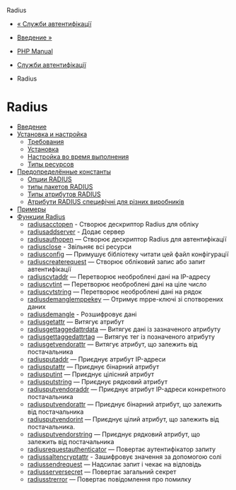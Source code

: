 Radius

-   [« Служби автентифікації](refs.remote.auth.html)
    
-   [Введение »](intro.radius.html)
    
-   [PHP Manual](index.html)
    
-   [Служби автентифікації](refs.remote.auth.html)
    
-   Radius
    

# Radius

-   [Введение](intro.radius.html)
-   [Установка и настройка](radius.setup.html)
    -   [Требования](radius.requirements.html)
    -   [Установка](radius.installation.html)
    -   [Настройка во время выполнения](radius.configuration.html)
    -   [Типы ресурсов](radius.resources.html)
-   [Предопределённые константы](radius.constants.html)
    -   [Опции RADIUS](radius.constants.options.html)
    -   [типы пакетов RADIUS](radius.constants.packets.html)
    -   [Типы атрибутов RADIUS](radius.constants.attributes.html)
    -   [Атрибути RADIUS специфічні для різних виробників](radius.constants.vendor-specific.html)
-   [Примеры](radius.examples.html)
-   [Функции Radius](ref.radius.html)
    -   [radiusacctopen](function.radius-acct-open.html) - Створює дескриптор Radius для обліку
    -   [radiusaddserver](function.radius-add-server.html) - Додає сервер
    -   [radiusauthopen](function.radius-auth-open.html) — Створює дескриптор Radius для автентифікації
    -   [radiusclose](function.radius-close.html) - Звільняє всі ресурси
    -   [radiusconfig](function.radius-config.html) — Примушує бібліотеку читати цей файл конфігурації
    -   [radiuscreaterequest](function.radius-create-request.html) — Створює обліковий запис або запит автентифікації
    -   [radiuscvtaddr](function.radius-cvt-addr.html) — Перетворює необроблені дані на IP-адресу
    -   [radiuscvtint](function.radius-cvt-int.html) — Перетворює необроблені дані на ціле число
    -   [radiuscvtstring](function.radius-cvt-string.html) — Перетворює необроблені дані на рядок
    -   [radiusdemanglemppekey](function.radius-demangle-mppe-key.html) — Отримує mppe-ключі зі спотворених даних
    -   [radiusdemangle](function.radius-demangle.html) - Розшифровує дані
    -   [radiusgetattr](function.radius-get-attr.html) — Витягує атрибут
    -   [radiusgettaggedattrdata](function.radius-get-tagged-attr-data.html) — Витягує дані із зазначеного атрибуту
    -   [radiusgettaggedattrtag](function.radius-get-tagged-attr-tag.html) — Витягує тег із позначеного атрибуту
    -   [radiusgetvendorattr](function.radius-get-vendor-attr.html) — Витягує атрибут, що залежить від постачальника
    -   [radiusputaddr](function.radius-put-addr.html) — Приєднує атрибут IP-адреси
    -   [radiusputattr](function.radius-put-attr.html) — Приєднує бінарний атрибут
    -   [radiusputint](function.radius-put-int.html) — Приєднує цілісний атрибут
    -   [radiusputstring](function.radius-put-string.html) — Приєднує рядковий атрибут
    -   [radiusputvendoraddr](function.radius-put-vendor-addr.html) — Приєднує атрибут IP-адреси конкретного постачальника
    -   [radiusputvendorattr](function.radius-put-vendor-attr.html) — Приєднує бінарний атрибут, що залежить від постачальника
    -   [radiusputvendorint](function.radius-put-vendor-int.html) — Приєднує цілий атрибут, що залежить від постачальника.
    -   [radiusputvendorstring](function.radius-put-vendor-string.html) — Приєднує рядковий атрибут, що залежить від постачальника
    -   [radiusrequestauthenticator](function.radius-request-authenticator.html) — Повертає аутентифікатор запиту
    -   [radiussaltencryptattr](function.radius-salt-encrypt-attr.html) - Зашифровує значення за допомогою солі
    -   [radiussendrequest](function.radius-send-request.html) — Надсилає запит і чекає на відповідь
    -   [radiusserversecret](function.radius-server-secret.html) — Повертає загальний секрет
    -   [radiusstrerror](function.radius-strerror.html) — Повертає повідомлення про помилку